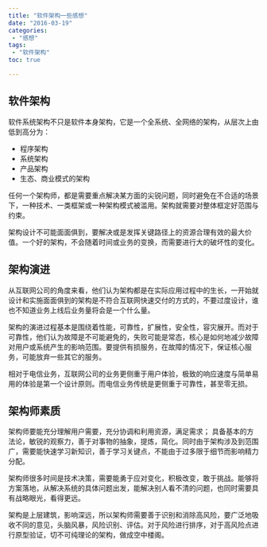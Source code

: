 ```yaml
---
title: "软件架构一些感想"
date: "2016-03-19"
categories:
 - "感想"
tags:
 - "软件架构"
toc: true

---
```


## 软件架构

软件系统架构不只是软件本身架构，它是一个全系统、全网络的架构，从层次上由低到高分为：

  * 程序架构
  * 系统架构
  * 产品架构
  * 生态、商业模式的架构

任何一个架构师，都是需要重点解决某方面的尖锐问题，同时避免在不合适的场景下，一种技术、一类框架或一种架构模式被滥用。架构就需要对整体框定好范围与约束。

架构设计不可能面面俱到，要解决或是发挥关键路径上的资源合理有效的最大价值。一个好的架构，不会随着时间或业务的变换，而需要进行大的破坏性的变化。
<!--more-->
## 架构演进

从互联网公司的角度来看，他们认为架构都是在实际应用过程中的生长，一开始就设计和实施面面俱到的架构是不符合互联网快速交付的方式的，不要过度设计，谁也不知道业务上线后业务量将会是一个什么量。

架构的演进过程基本是围绕着性能，可靠性，扩展性，安全性，容灾展开。而对于可靠性，他们认为故障是不可能避免的，失败可能是常态，核心是如何地减少故障对用户或系统产生的影响范围。要提供有损服务，在故障的情况下，保证核心服务，可能放弃一些其它的服务。

相对于电信业务，互联网公司的业务更侧重于用户体验，极致的响应速度与简单易用的体验是第一个设计原则。而电信业务传统是更侧重于可靠性，甚至零无损。


## 架构师素质

架构师要能充分理解用户需要，充分协调和利用资源，满足需求； 具备基本的方法论，敏锐的观察力，善于对事物的抽象，提炼，简化。同时由于架构涉及到范围广，需要能快速学习新知识，善于学习关键点，不能由于过多限于细节而影响精力分配。

架构师很多时间是技术决策，需要能勇于应对变化，积极改变，敢于挑战。能够将方案落地，从解决系统的具体问题出发，能解决别人看不清的问题，也同时需要具有战略眼光，看得更远。

架构是上层建筑，影响深远，所以架构师需要善于识别和消除高风险，要广泛地吸收不同的意见，头脑风暴，风险识别、评估。对于风险进行排序，对于高风险点进行原型验证，切不可纯理论的架构，做成空中楼阁。
